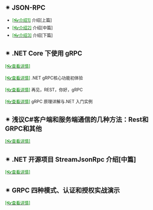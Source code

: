 <br/>



## ✴ JSON-RPC

- [<span style='color:#008B00'>[👓介绍1]</span>](https://mp.weixin.qq.com/s?__biz=MzAxMTA2MDYwNg==&mid=2650110989&idx=1&sn=7e299cc3d96fe7e1bd67213d944c2566&chksm=8347081cb430810a26f0894fd8766ac3b3c1b15af665d8e86be202fe69243d10c301bef0aed8&scene=21#wechat_redirect ':target=_blank') 介绍[上篇]
- [<span style='color:#008B00'>[👓介绍2]</span>](https://mp.weixin.qq.com/s?__biz=MjM5MzI5Mzg1OA==&mid=2247484540&idx=3&sn=f8aa1cbd671c74a6318b03912f21dc45&chksm=a698773191effe2782ef454ea09769356a516d3883695eb2ce0e1ac9628ff4072d3bcccfef98&mpshare=1&scene=23&srcid=0121Or1eK55YDy8hAh5DpaAV&sharer_sharetime=1611213102798&sharer_shareid=59de2f213c6a6639f6a4600116f6fabf#rd ':target=_blank') 介绍[中篇]
- [<span style='color:#008B00'>[👓介绍3]</span>](https://mp.weixin.qq.com/s?__biz=MjM5MzI5Mzg1OA==&mid=2247484686&idx=1&sn=cce222d757651c29487ab8fb4d51cc81&chksm=a698764391efff55efe8c2caa5b1260c93f1dfb0231cd34c5268646672ee965a1ce7a127eb95&mpshare=1&scene=23&srcid=0126Wpa0smsogjp5tj1nOMUd&sharer_sharetime=1611628753785&sharer_shareid=59de2f213c6a6639f6a4600116f6fabf#rd ':target=_blank') 介绍[下篇]

## ✴ .NET Core 下使用 gRPC

[<span style='color:#008B00'>[👓查看详情]</span>](https://mp.weixin.qq.com/s?__biz=MjM5MzI5Mzg1OA==&mid=2247486033&idx=1&sn=4baf0636ac80a60a10eb4b97c50b986b&chksm=a698791c91eff00ac251bc5321ffb4b663c3a6c9638aa466322fcf244040ecdba854a1335b94&mpshare=1&scene=23&srcid=0126ePbouQ2875fYx7xJ6coI&sharer_sharetime=1611629458113&sharer_shareid=59de2f213c6a6639f6a4600116f6fabf#rd ':target=_blank') 

[<span style='color:#008B00'>[👓查看详情]</span>](https://mp.weixin.qq.com/s?__biz=MzAwNTMxMzg1MA==&mid=2654082702&idx=3&sn=13e9f159a00f05d5b027a29f36096094&chksm=80d832dbb7afbbcd0d87a6a53dfdf70cfb2a51034c7602d7e44704862166b8237986885b8284&mpshare=1&scene=23&srcid=0226SMwLtxCg5DPpQ5yOSa9b&sharer_sharetime=1614298236210&sharer_shareid=59de2f213c6a6639f6a4600116f6fabf#rd ':target=_blank') .NET gRPC核心功能初体验

[<span style='color:#008B00'>[👓查看详情]</span>](https://mp.weixin.qq.com/s?__biz=MzAwNTMxMzg1MA==&mid=2654084678&idx=1&sn=8d14b35d11084b3b2503305ce450ff8a&chksm=80d83a13b7afb30574a833b9509866292c4ca66069a21331e15036248b2a0f9276d63c6fda58&mpshare=1&scene=23&srcid=0630HXCLsQjvbdFHPwaxEYGU&sharer_sharetime=1625011204311&sharer_shareid=59de2f213c6a6639f6a4600116f6fabf#rd ':target=_blank') 再见，REST，你好，gRPC

[<span style='color:#008B00'>[👓查看详情]</span>](https://mp.weixin.qq.com/s?__biz=MzU2OTY3MTYzOA==&mid=2247489786&idx=1&sn=b71e8ab281474d6eb41528effc1d996c&chksm=fcfa7243cb8dfb559fd77c5dff216a7ba6bae315a035ebbbbc4ab2921716552d0bb0c6c14ec9&mpshare=1&scene=23&srcid=0214R5Dn3SiLiHgVJSuL9OXh&sharer_sharetime=1644800101180&sharer_shareid=59de2f213c6a6639f6a4600116f6fabf#rd ':target=_blank') gRPC 原理详解与.NET 入门实例

## ✴ 浅议C#客户端和服务端通信的几种方法：Rest和GRPC和其他

[<span style='color:#008B00'>[👓查看详情]</span>](https://mp.weixin.qq.com/s?__biz=MjM5MzI5Mzg1OA==&mid=2247487002&idx=2&sn=df16ad2bbee50154ec4d1b43892bdf25&chksm=a6987d5791eff4418200d7d2f9b765fa157b280d9e45b6387687782ace629efe66b1896af530&mpshare=1&scene=23&srcid=012628ZWDuxeELgU7ioqWDJ1&sharer_sharetime=1611629879477&sharer_shareid=59de2f213c6a6639f6a4600116f6fabf#rd ':target=_blank') 

## ✴ .NET 开源项目 StreamJsonRpc 介绍[中篇]

[<span style='color:#008B00'>[👓查看详情]</span>](https://mp.weixin.qq.com/s?__biz=MzAwNTMxMzg1MA==&mid=2654079218&idx=3&sn=b09b4b12ee751b185a4e6011d409be05&chksm=80d82ca7b7afa5b1c8ff01ade89c7d0c75807b9b45f9e1b651f5969ca65e5b8a80351b491524&mpshare=1&scene=23&srcid=02137XB5i6JfbpLz7niUOako&sharer_sharetime=1613184806584&sharer_shareid=59de2f213c6a6639f6a4600116f6fabf#rd ':target=_blank') 

## ✴ GRPC 四种模式、认证和授权实战演示

[<span style='color:#008B00'>[👓查看详情]</span>](https://mp.weixin.qq.com/s?__biz=MzAwNTMxMzg1MA==&mid=2654084958&idx=5&sn=7d4c95053dd26d73faa09be79b5a4824&chksm=80d83b0bb7afb21d891dd313bd1d07198caedd56684de28601b0b0e55a4c50b707ba04de838b&mpshare=1&scene=23&srcid=0714cUl0n7UubBKjl67Pthd5&sharer_sharetime=1626221597768&sharer_shareid=59de2f213c6a6639f6a4600116f6fabf#rd ':target=_blank') 

